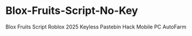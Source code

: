 # Blox-Fruits-Script-No-Key
Blox Fruits Script Roblox 2025 Keyless Pastebin Hack Mobile PC AutoFarm
